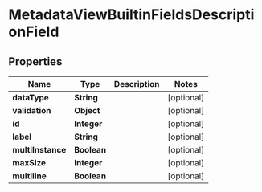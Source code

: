 

# MetadataViewBuiltinFieldsDescriptionField


## Properties

| Name | Type | Description | Notes |
|------------ | ------------- | ------------- | -------------|
|**dataType** | **String** |  |  [optional] |
|**validation** | **Object** |  |  [optional] |
|**id** | **Integer** |  |  [optional] |
|**label** | **String** |  |  [optional] |
|**multiInstance** | **Boolean** |  |  [optional] |
|**maxSize** | **Integer** |  |  [optional] |
|**multiline** | **Boolean** |  |  [optional] |



